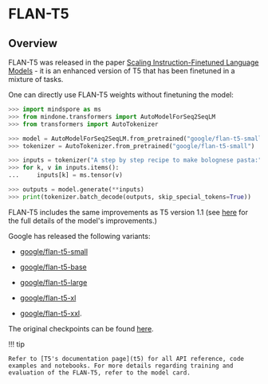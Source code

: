 <!--Copyright 2022 The HuggingFace Team. All rights reserved.

Licensed under the Apache License, Version 2.0 (the "License"); you may not use this file except in compliance with
the License. You may obtain a copy of the License at

http://www.apache.org/licenses/LICENSE-2.0

Unless required by applicable law or agreed to in writing, software distributed under the License is distributed on
an "AS IS" BASIS, WITHOUT WARRANTIES OR CONDITIONS OF ANY KIND, either express or implied. See the License for the
specific language governing permissions and limitations under the License.

⚠️ Note that this file is in Markdown but contain specific syntax for our doc-builder (similar to MDX) that may not be
rendered properly in your Markdown viewer.

-->

# FLAN-T5

## Overview

FLAN-T5 was released in the paper [Scaling Instruction-Finetuned Language Models](https://arxiv.org/pdf/2210.11416.pdf) - it is an enhanced version of T5 that has been finetuned in a mixture of tasks.

One can directly use FLAN-T5 weights without finetuning the model:

```python
>>> import mindspore as ms
>>> from mindone.transformers import AutoModelForSeq2SeqLM
>>> from transformers import AutoTokenizer

>>> model = AutoModelForSeq2SeqLM.from_pretrained("google/flan-t5-small")
>>> tokenizer = AutoTokenizer.from_pretrained("google/flan-t5-small")

>>> inputs = tokenizer("A step by step recipe to make bolognese pasta:", return_tensors="np")
>>> for k, v in inputs.items():
...     inputs[k] = ms.tensor(v)

>>> outputs = model.generate(**inputs)
>>> print(tokenizer.batch_decode(outputs, skip_special_tokens=True))
```

FLAN-T5 includes the same improvements as T5 version 1.1 (see [here](https://huggingface.co/docs/transformers/model_doc/t5v1.1) for the full details of the model's improvements.)

Google has released the following variants:

- [google/flan-t5-small](https://huggingface.co/google/flan-t5-small)

- [google/flan-t5-base](https://huggingface.co/google/flan-t5-base)

- [google/flan-t5-large](https://huggingface.co/google/flan-t5-large)

- [google/flan-t5-xl](https://huggingface.co/google/flan-t5-xl)

- [google/flan-t5-xxl](https://huggingface.co/google/flan-t5-xxl).

The original checkpoints can be found [here](https://github.com/google-research/t5x/blob/main/docs/models.md#flan-t5-checkpoints).

!!! tip

    Refer to [T5's documentation page](t5) for all API reference, code examples and notebooks. For more details regarding training and evaluation of the FLAN-T5, refer to the model card.
